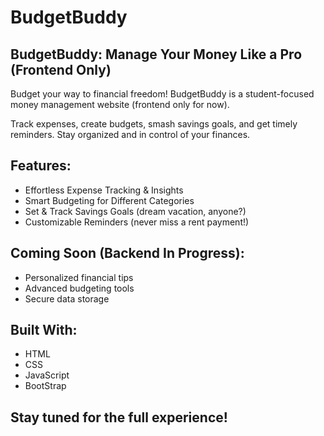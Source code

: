 # BudgetBuddy

## BudgetBuddy: Manage Your Money Like a Pro (Frontend Only)
Budget your way to financial freedom!  BudgetBuddy is a student-focused money management website (frontend only for now).

Track expenses, create budgets, smash savings goals, and get timely reminders. Stay organized and in control of your finances.

## Features:

- Effortless Expense Tracking & Insights
- Smart Budgeting for Different Categories
- Set & Track Savings Goals (dream vacation, anyone?)
- Customizable Reminders (never miss a rent payment!)


## Coming Soon (Backend In Progress):

- Personalized financial tips
- Advanced budgeting tools
- Secure data storage


## Built With:

- HTML
- CSS
- JavaScript
- BootStrap

## Stay tuned for the full experience!
